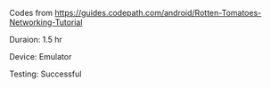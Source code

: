 Codes from https://guides.codepath.com/android/Rotten-Tomatoes-Networking-Tutorial

Duraion: 1.5 hr

Device: Emulator

Testing: Successful

